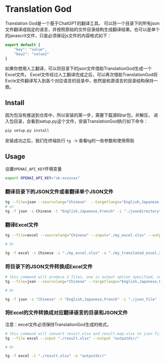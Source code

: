 # Translation God

Translation God是一个基于ChatGPT的翻译工具。
可以将一个目录下的所有json文件翻译成指定的语言，并按照原始的文件目录结构生成翻译结果。也可以是单个的javascrit文件，只是必须保证js文件的内容格式如下：

``` javascript
export default {
    "key": "value",
    "key2": "value2"
}
```

如果你想用人工翻译，可以将目录下的json文件借助TranslationGod生成一个Excel文件。
Excel文件经过人工翻译完成之后，可以再次借助TranslationGod将Excle文件翻译写入到各个对应语言的目录中，依然是和源语言的目录结构保持一致。

## Install
因为包没有推送到仓库中，所以安装的第一步，需要下载源码tar包，并解压，
进入包目录，会看到setup.py这个文件，安装TranslationGod执行如下命令：

``` bash
pip setup.py install
```
安装成功之后，我们在终端执行 `tg -h` 查看tg的一些参数和使用帮助

## Usage

设置`OPENAI_API_KEY`环境变量

``` bash
export OPENAI_API_KEY="sk-xxxxxxx"
```

### 翻译目录下的JSON文件或者翻译单个JSON文件

``` bash
tg --file=json --sourcelang="Chinese"  --targetlangs="English,Japanese,French" --input="./jsondirectory_or_file" --output="./output"
# or
tg -f json -s Chinese -t "English,Japanese,French" -i "./jsondirectory" -o "./output"
```

### 翻译Excel文件

``` bash
tg --file=excel --sourcelang="Chinese" --input="./my_excel.xlsx" --output="./my_translated_excel.xlsx"

# Or

tg -f excel -s Chinese -i "./my_excel.xlsx" -o "./my_translated_excel.xlsx"
```

### 将目录下的JSON文件转换成Excel文件

``` bash
# this command will produce 2 files, one is output option specified, such as "result.xlsx", the other one is "result.map.xlsx"
tg --file=json --sourcelang="Chinese" --targetlangs="English,Japanese,French" --input="./json_file" --output="./must_end_with_xlsx.xlsx"

# Or

tg -f json -s "Chinese" -t "English,Japanese,French" -i "./json_file" -o "must_end_with_xlsx.xlsx"
```

### 将Excel的文件转换成对应翻译语言的目录和JSON文件

注意：excel文件必须保持TranslationGod生成的格式。

``` bash
# this command will convert result.xlsx and result.map.xlsx to json files
tg --file excel --input "./result.xlsx" --output "outputdir/"

# Or

tg -f excel -i "./result.xlsx" -o "outputdir/"
```
